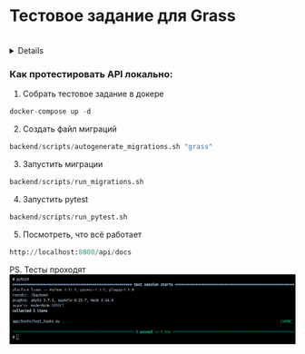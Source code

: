 # Тестовое задание для Grass

<br/>
<details>
# Мини Таск менеджер.

### requirements:

- poetry
- fastapi
- uvicorn

## Для проверки корректности работы рекомендую запустить тесты.

## Суть задания:
```
У нас есть 2 маршрута. Создать задачу/прочитать все задачи. 

- Функционал прочитать есть, но работает с ошибкой. (Надо исправить)
- Фунционал создания с валидицией данных нужно дописать. Что будете использовать для валидации
не принципиально.
- Для удобство обернуть в докер.
- Написать как это запустить...
```

## Будет плюсом:
```
- Добавить doc string.
- Добавить функционал для хранения данных в другом хранилище. (SQL, NoSQL и пр..)
- Написать в док к JSONStorage, почему это плохое решение.
```

### Сущность Task:
```
 id: int
 title: string
 completed: bool
 created_at: datetime
 updated_at: datetime
```
</details>

### Как протестировать API локально:
1. Собрать тестовое задание в докере
```python
docker-compose up -d
```
2. Создать файл миграций
```python
backend/scripts/autogenerate_migrations.sh "grass"
```
3. Запустить миграции
```python
backend/scripts/run_migrations.sh
```
4. Запустить pytest
```python
backend/scripts/run_pytest.sh
```
5. Посмотреть, что всё работает 
```python
http://localhost:8000/api/docs
```
PS. Тесты проходят
![pytest_ok](pytest_ok.png)<br/>